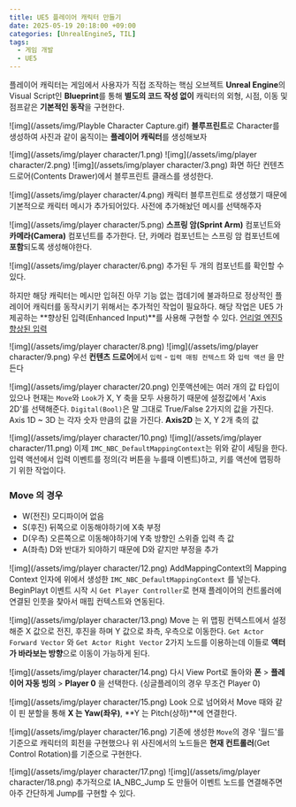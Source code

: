 ```yaml
---
title: UE5 플레이어 캐릭터 만들기
date: 2025-05-19 20:18:00 +09:00
categories: [UnrealEngine5, TIL]
tags:
  - 게임 개발
  - UE5
---
```

플레이어 캐릭터는 게임에서 사용자가 직접 조작하는 핵심 오브젝트
**Unreal Engine**의 Visual Script인 **Blueprint**를 통해 **별도의 코드 작성 없이** 캐릭터의 외형, 시점, 이동 및 점프같은 **기본적인 동작**을 구현한다.

![img](/assets/img/Playble Character Capture.gif)
**블루프린트**로 Character를 생성하여 사진과 같이 움직이는 **플레이어 캐릭터**를 생성해보자




![img](/assets/img/player character/1.png)
![img](/assets/img/player character/2.png)
![img](/assets/img/player character/3.png)
화면 하단 컨텐츠 드로어(Contents Drawer)에서 블루프린트 클래스를 생성한다.


![img](/assets/img/player character/4.png)
캐릭터 블루프린트로 생성했기 때문에 기본적으로 캐릭터 메시가 추가되어있다.
사전에 추가해놨던 메시를 선택해주자


![img](/assets/img/player character/5.png)
**스프링 암(Sprint Arm)** 컴포넌트와 **카메라(Camera)** 컴포넌트를 추가한다.
단, 카메라 컴포넌트는 스프링 암 컴포넌트에 **포함**되도록 생성해야한다.

![img](/assets/img/player character/6.png)
추가된 두 개의 컴포넌트를 확인할 수 있다.

하지만 해당 캐릭터는 메시만 입혀진 아무 기능 없는 껍데기에 불과하므로 정상적인 플레이어 캐릭터를 동작시키기 위해서는 추가적인 작업이 필요하다.
해당 작업은 UE5 가 제공하는 **향상된 입력(Enhanced Input)**를 사용해 구현할 수 있다. [언리얼 엔진5 향상된 입력](https://dev.epicgames.com/documentation/ko-kr/unreal-engine/enhanced-input-in-unreal-engine?application_version=5.5)

![img](/assets/img/player character/8.png)
![img](/assets/img/player character/9.png)
우선 **컨텐츠 드로어**에서 `입력` - `입력 매핑 컨텍스트` 와 `입력 액션` 을 만든다


![img](/assets/img/player character/20.png)
인풋액션에는 여러 개의 값 타입이 있으나 현재는 `Move`와 `Look`가 X, Y 축을 모두 사용하기 때문에 설정값에서 'Axis 2D'를 선택해준다.
`Digital(Bool)`은 말 그대로 True/False 2가지의 값을 가진다.
Axis 1D ~ 3D 는 각자 숫자 만큼의 값을 가진다. **Axis2D** 는 X, Y 2개 축의 값

![img](/assets/img/player character/10.png)
![img](/assets/img/player character/11.png)
이제 `IMC_NBC_DefaultMappingContext`는 위와 같이 세팅을 한다.
입력 액션에서 입력 이벤트를 정의(각 버튼을 누를때 이벤트)하고, 키를 액션에 맵핑하기 위한 작업이다.
### Move 의 경우
- W(전진) 모디파이어 없음
- S(후진) 뒤쪽으로 이동해야하기에 X축 부정
- D(우측) 오른쪽으로 이동해야하기에 Y축 방향인 스위즐 입력 측 값
- A(좌측) D와 반대가 되야하기 때문에 D와 같지만 부정을 추가

![img](/assets/img/player character/12.png)
AddMappingContext의 Mapping Context 인자에 위에서 생성한 `IMC_NBC_DefaultMappingContext` 를 넣는다.
BeginPlayt 이벤트 시작 시 `Get Player Controller`로 현재 플레이어의 컨트롤러에 연결된 인풋을 찾아서 매핍 컨텍스트와 연동된다.

![img](/assets/img/player character/13.png)
Move 는 위 맵핑 컨텍스트에서 설정해준 X 값으로 전진, 후진을 하며 Y 값으로 좌측, 우측으로 이동한다.
`Get Actor Forward Vector` 와 `Get Actor Right Vector` 2가지 노드를 이용하는데 이들로 **액터가 바라보는 방향**으로 이동이 가능하게 된다.

![img](/assets/img/player character/14.png)
다시 View Port로 돌아와 **폰** > **플레이어 자동 빙의** > **Player 0** 을 선택한다.
(싱글플레이의 경우 무조건 Player 0)


![img](/assets/img/player character/15.png)
Look 으로 넘어와서 Move 때와 같이 핀 분할을 통해 **X 는 Yaw(좌우)**, **Y 는 Pitch(상하)**에 연결한다.



![img](/assets/img/player character/16.png)
기존에 생성한 `Move`의 경우 '월드'를 기준으로 캐릭터의 회전을 구현했으나 위 사진에서의 노드들은 **현재 컨트롤러**(Get Control Rotation)를 기준으로 구현한다.


![img](/assets/img/player character/17.png)
![img](/assets/img/player character/18.png)
추가적으로 IA_NBC_Jump 도 만들어 이벤트 노드를 연결해주면 아주 간단하게 Jump를 구현할 수 있다.